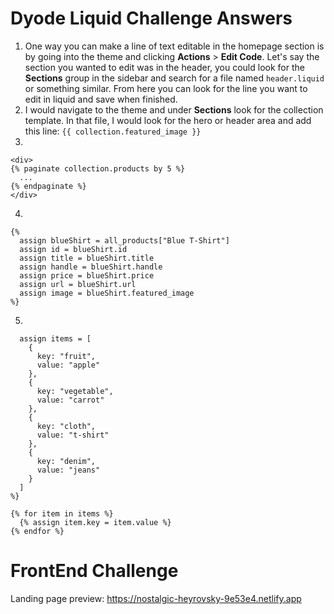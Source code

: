 # Dyode Liquid Challenge Answers
1. One way you can make a line of text editable in the homepage section is by going into the theme and clicking **Actions** > **Edit Code**. Let's say the section you wanted to edit was in the header, you could look for the **Sections** group in the sidebar and search for a file named `header.liquid` or something similar. From here you can look for the line you want to edit in liquid and save when finished.
2. I would navigate to the theme and under **Sections** look for the collection template. In that file, I would look for the hero or header area and add this line: `{{ collection.featured_image }}`
3. 
```
<div>
{% paginate collection.products by 5 %}
  ...
{% endpaginate %}
</div>
```
4. 
```
{% 
  assign blueShirt = all_products["Blue T-Shirt"] 
  assign id = blueShirt.id
  assign title = blueShirt.title
  assign handle = blueShirt.handle
  assign price = blueShirt.price
  assign url = blueShirt.url
  assign image = blueShirt.featured_image
%}
```
5. 
```{%
  assign items = [
    {
      key: "fruit",
      value: "apple"
    }, 
    {
      key: "vegetable",
      value: "carrot"
    }, 
    {
      key: "cloth",
      value: "t-shirt"
    }, 
    {
      key: "denim",
      value: "jeans"
    }
  ]
%}

{% for item in items %}
  {% assign item.key = item.value %}
{% endfor %}
```
# FrontEnd Challenge
Landing page preview: https://nostalgic-heyrovsky-9e53e4.netlify.app
